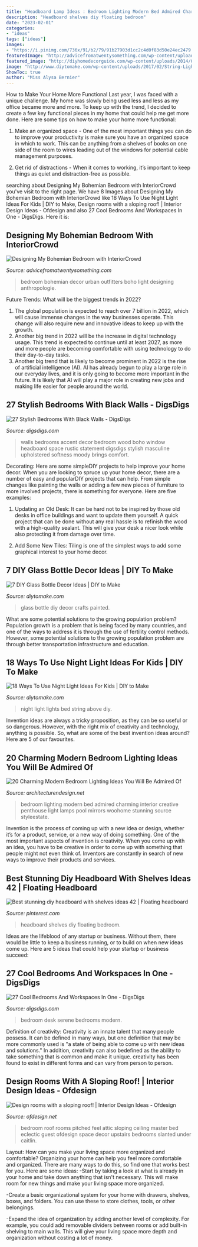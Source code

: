 ```yaml
---
title: "Headboard Lamp Ideas : Bedroom Lighting Modern Bed Admired Charming Interior Creative Penthouse Light Lamps Pool Mirrors Woohome Stunning Source Styleestate"
description: "Headboard shelves diy floating bedroom"
date: "2023-02-01"
categories:
- "ideas"
tags: ["ideas"]
images:
- "https://i.pinimg.com/736x/91/b2/79/91b27903d1cc2c4d0f83d50e24ec2479.jpg"
featuredImage: "http://advicefromatwentysomething.com/wp-content/uploads/2015/12/bedroom6.jpg"
featured_image: "http://diyhomedecorguide.com/wp-content/uploads/2014/05/Painted-glass-bottle-crafts.jpg"
image: "http://www.diytomake.com/wp-content/uploads/2017/02/String-Lights-Above-Bed.jpg"
ShowToc: true
author: "Miss Alysa Bernier"
---
```



How to Make Your Home More Functional
Last year, I was faced with a unique challenge. My home was slowly being used less and less as my office became more and more. To keep up with the trend, I decided to create a few key functional pieces in my home that could help me get more done. Here are some tips on how to make your home more functional: 
1. Make an organized space - One of the most important things you can do to improve your productivity is make sure you have an organized space in which to work. This can be anything from a shelves of books on one side of the room to wires leading out of the windows for potential cable management purposes. 

2. Get rid of distractions - When it comes to working, it’s important to keep things as quiet and distraction-free as possible.

	

		
searching about Designing My Bohemian Bedroom with InteriorCrowd you've visit to the right page. We have 8 Images about Designing My Bohemian Bedroom with InteriorCrowd like 18 Ways To Use Night Light Ideas For Kids | DIY to Make, Design rooms with a sloping roof! | Interior Design Ideas - Ofdesign and also 27 Cool Bedrooms And Workspaces In One - DigsDigs. Here it is:
		
    
## Designing My Bohemian Bedroom With InteriorCrowd

<img loading=lazy src="http://advicefromatwentysomething.com/wp-content/uploads/2015/12/bedroom6.jpg" onerror="this.onerror=null;this.src='https://tse4.mm.bing.net/th?id=OIP.CZ4MW60HfaVa5MuED0Pa-wHaLH&amp;pid=15.1';" alt="Designing My Bohemian Bedroom with InteriorCrowd">

_Source: advicefromatwentysomething.com_

>bedroom bohemian decor urban outfitters boho light designing anthropologie. 

	

Future Trends: What will be the biggest trends in 2022?
1. The global population is expected to reach over 7 billion in 2022, which will cause immense changes in the way businesses operate. This change will also require new and innovative ideas to keep up with the growth.
2. Another big trend in 2022 will be the increase in digital technology usage. This trend is expected to continue until at least 2027, as more and more people are becoming comfortable with using technology to do their day-to-day tasks.
3. Another big trend that is likely to become prominent in 2022 is the rise of artificial intelligence (AI). AI has already begun to play a large role in our everyday lives, and it is only going to become more important in the future. It is likely that AI will play a major role in creating new jobs and making life easier for people around the world.

    
## 27 Stylish Bedrooms With Black Walls - DigsDigs

<img loading=lazy src="https://www.digsdigs.com/photos/2017/10/03-a-boho-and-rustic-space-with-a-black-headboard-wall-is-balanced-with-warm-colored-wood-and-a-window-in-this-wall.jpg" onerror="this.onerror=null;this.src='https://tse4.mm.bing.net/th?id=OIP.GmxvQAwTNPhyyJKs4oyB7AHaJ4&amp;pid=15.1';" alt="27 Stylish Bedrooms With Black Walls - DigsDigs">

_Source: digsdigs.com_

>walls bedrooms accent decor bedroom wood boho window headboard space rustic statement digsdigs stylish masculine upholstered softness moody brings comfort. 

	

Decorating: Here are some simpleDIY projects to help improve your home decor.
When you are looking to spruce up your home decor, there are a number of easy and popularDIY projects that can help. From simple changes like painting the walls or adding a few new pieces of furniture to more involved projects, there is something for everyone. Here are five examples:
1. Updating an Old Desk: It can be hard not to be inspired by those old desks in office buildings and want to update them yourself. A quick project that can be done without any real hassle is to refinish the wood with a high-quality sealant. This will give your desk a nicer look while also protecting it from damage over time.

2. Add Some New Tiles: Tiling is one of the simplest ways to add some graphical interest to your home decor.

    
## 7 DIY Glass Bottle Decor Ideas | DIY To Make

<img loading=lazy src="http://diyhomedecorguide.com/wp-content/uploads/2014/05/Painted-glass-bottle-crafts.jpg" onerror="this.onerror=null;this.src='https://tse2.mm.bing.net/th?id=OIP.NTbRHunSjxC6f5HhgpDNLQHaFj&amp;pid=15.1';" alt="7 DIY Glass Bottle Decor Ideas | DIY to Make">

_Source: diytomake.com_

>glass bottle diy decor crafts painted. 

	

What are some potential solutions to the growing population problem?
Population growth is a problem that is being faced by many countries, and one of the ways to address it is through the use of fertility control methods. However, some potential solutions to the growing population problem are through better transportation infrastructure and education.

    
## 18 Ways To Use Night Light Ideas For Kids | DIY To Make

<img loading=lazy src="http://www.diytomake.com/wp-content/uploads/2017/02/String-Lights-Above-Bed.jpg" onerror="this.onerror=null;this.src='https://tse2.mm.bing.net/th?id=OIP.cQAzvnewYMHcxNrJ4t37eQHaKK&amp;pid=15.1';" alt="18 Ways To Use Night Light Ideas For Kids | DIY to Make">

_Source: diytomake.com_

>night light lights bed string above diy. 

	

Invention ideas are always a tricky proposition, as they can be so useful or so dangerous. However, with the right mix of creativity and technology, anything is possible. So, what are some of the best invention ideas around? Here are 5 of our favourites.

    
## 20 Charming Modern Bedroom Lighting Ideas You Will Be Admired Of

<img loading=lazy src="https://cdn.architecturendesign.net/wp-content/uploads/2015/06/AD-Modern-Bedroom-Lighting-9.jpg" onerror="this.onerror=null;this.src='https://tse4.mm.bing.net/th?id=OIP.7YT25h3kUf0pX7_qnIHD_gHaLH&amp;pid=15.1';" alt="20 Charming Modern Bedroom Lighting Ideas You Will Be Admired Of">

_Source: architecturendesign.net_

>bedroom lighting modern bed admired charming interior creative penthouse light lamps pool mirrors woohome stunning source styleestate. 

	

Invention is the process of coming up with a new idea or design, whether it’s for a product, service, or a new way of doing something. One of the most important aspects of invention is creativity. When you come up with an idea, you have to be creative in order to come up with something that people might not even think of. Inventors are constantly in search of new ways to improve their products and services.

    
## Best Stunning Diy Headboard With Shelves Ideas 42 | Floating Headboard

<img loading=lazy src="https://i.pinimg.com/736x/91/b2/79/91b27903d1cc2c4d0f83d50e24ec2479.jpg" onerror="this.onerror=null;this.src='https://tse1.mm.bing.net/th?id=OIP.Aet1J-11SJVJ481PzFc9UQHaHa&amp;pid=15.1';" alt="Best stunning diy headboard with shelves ideas 42 | Floating headboard">

_Source: pinterest.com_

>headboard shelves diy floating bedroom. 

	

Ideas are the lifeblood of any startup or business. Without them, there would be little to keep a business running, or to build on when new ideas come up. Here are 5 ideas that could help your startup or business succeed:

    
## 27 Cool Bedrooms And Workspaces In One - DigsDigs

<img loading=lazy src="http://www.digsdigs.com/photos/2016/07/18-serene-white-bedroom-with-a-white-desk.jpg" onerror="this.onerror=null;this.src='https://tse4.mm.bing.net/th?id=OIP.jouDCT_e6rSjjkJwV3shnQHaLH&amp;pid=15.1';" alt="27 Cool Bedrooms And Workspaces In One - DigsDigs">

_Source: digsdigs.com_

>bedroom desk serene bedrooms modern. 

	

Definition of creativity:
Creativity is an innate talent that many people possess. It can be defined in many ways, but one definition that may be more commonly used is "a state of being able to come up with new ideas and solutions." In addition, creativity can also bedefined as the ability to take something that is common and make it unique. creativity has been found to exist in different forms and can vary from person to person.

    
## Design Rooms With A Sloping Roof! | Interior Design Ideas - Ofdesign

<img loading=lazy src="https://www.ofdesign.net/wp-content/uploads/files/5/4/1/design-rooms-with-pitched-roof-to-feel-good-21-541.jpeg" onerror="this.onerror=null;this.src='https://tse1.mm.bing.net/th?id=OIP.GzWQ7YSP5brEmaCmwFhoZgHaJ4&amp;pid=15.1';" alt="Design rooms with a sloping roof! | Interior Design Ideas - Ofdesign">

_Source: ofdesign.net_

>bedroom roof rooms pitched feel attic sloping ceiling master bed eclectic guest ofdesign space decor upstairs bedrooms slanted under caitlin. 

	

Layout: How can you make your living space more organized and comfortable?
Organizing your home can help you feel more comfortable and organized. There are many ways to do this, so find one that works best for you. Here are some ideas:
-Start by taking a look at what is already in your home and take down anything that isn't necessary. This will make room for new things and make your living space more organized.

-Create a basic organizational system for your home with drawers, shelves, boxes, and folders. You can use these to store clothes, tools, or other belongings.

-Expand the idea of organization by adding another level of complexity. For example, you could add removable dividers between rooms or add built-in shelving to main walls. This will give your living space more depth and organization without costing a lot of money.

